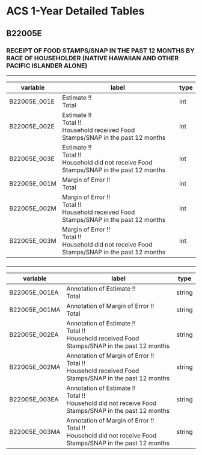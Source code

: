 # ACS 1-Year Detailed Tables

## B22005E

### RECEIPT OF FOOD STAMPS/SNAP IN THE PAST 12 MONTHS BY RACE OF HOUSEHOLDER (NATIVE HAWAIIAN AND OTHER PACIFIC ISLANDER ALONE)

___

| variable | label | type |
| ----- | ----- | ----- |
| B22005E_001E | Estimate !!<br>Total | int |
| B22005E_002E | Estimate !!<br>Total !!<br>Household received Food Stamps/SNAP in the past 12 months | int |
| B22005E_003E | Estimate !!<br>Total !!<br>Household did not receive Food Stamps/SNAP in the past 12 months | int |
| B22005E_001M | Margin of Error !!<br>Total | int |
| B22005E_002M | Margin of Error !!<br>Total !!<br>Household received Food Stamps/SNAP in the past 12 months | int |
| B22005E_003M | Margin of Error !!<br>Total !!<br>Household did not receive Food Stamps/SNAP in the past 12 months | int |
### 

___

| variable | label | type |
| ----- | ----- | ----- |
| B22005E_001EA | Annotation of Estimate !!<br>Total | string |
| B22005E_001MA | Annotation of Margin of Error !!<br>Total | string |
| B22005E_002EA | Annotation of Estimate !!<br>Total !!<br>Household received Food Stamps/SNAP in the past 12 months | string |
| B22005E_002MA | Annotation of Margin of Error !!<br>Total !!<br>Household received Food Stamps/SNAP in the past 12 months | string |
| B22005E_003EA | Annotation of Estimate !!<br>Total !!<br>Household did not receive Food Stamps/SNAP in the past 12 months | string |
| B22005E_003MA | Annotation of Margin of Error !!<br>Total !!<br>Household did not receive Food Stamps/SNAP in the past 12 months | string |

